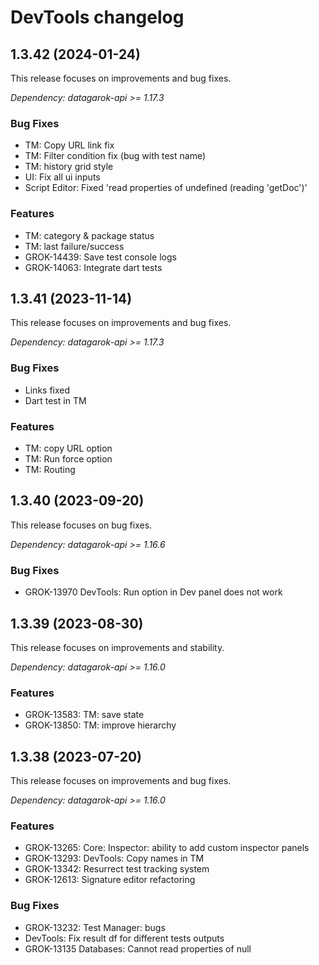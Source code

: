 # DevTools changelog

## 1.3.42 (2024-01-24)

This release focuses on improvements and bug fixes.

*Dependency: datagarok-api >= 1.17.3*

### Bug Fixes

* TM: Copy URL link fix
* TM: Filter condition fix (bug with test name)
* TM: history grid style
* UI: Fix all ui inputs
* Script Editor: Fixed 'read properties of undefined (reading 'getDoc')'

### Features

* TM: category & package status
* TM: last failure/success
* GROK-14439: Save test console logs
* GROK-14063: Integrate dart tests

## 1.3.41 (2023-11-14)

This release focuses on improvements and bug fixes.

*Dependency: datagarok-api >= 1.17.3*

### Bug Fixes

* Links fixed
* Dart test in TM

### Features

* TM: copy URL option
* TM: Run force option
* TM: Routing

## 1.3.40 (2023-09-20)

This release focuses on bug fixes.

*Dependency: datagarok-api >= 1.16.6*

### Bug Fixes

* GROK-13970 DevTools: Run option in Dev panel does not work

## 1.3.39 (2023-08-30)

This release focuses on improvements and stability.

*Dependency: datagarok-api >= 1.16.0*

### Features

* GROK-13583: TM: save state
* GROK-13850: TM: improve hierarchy

## 1.3.38 (2023-07-20)

This release focuses on improvements and bug fixes.

*Dependency: datagarok-api >= 1.16.0*

### Features

* GROK-13265: Core: Inspector: ability to add custom inspector panels
* GROK-13293: DevTools: Copy names in TM
* GROK-13342: Resurrect test tracking system
* GROK-12613: Signature editor refactoring
         
### Bug Fixes

* GROK-13232: Test Manager: bugs
* DevTools: Fix result df for different tests outputs
* GROK-13135 Databases: Cannot read properties of null
